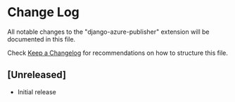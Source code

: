 # Change Log
All notable changes to the "django-azure-publisher" extension will be documented in this file.

Check [Keep a Changelog](http://keepachangelog.com/) for recommendations on how to structure this file.

## [Unreleased]
- Initial release